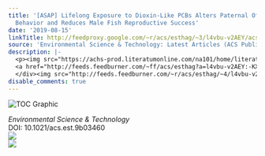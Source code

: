 ```yaml
---
title: '[ASAP] Lifelong Exposure to Dioxin-Like PCBs Alters Paternal Offspring Care
  Behavior and Reduces Male Fish Reproductive Success'
date: '2019-08-15'
linkTitle: http://feedproxy.google.com/~r/acs/esthag/~3/l4vbu-v2AEY/acs.est.9b03460
source: 'Environmental Science & Technology: Latest Articles (ACS Publications)'
description: |-
  <p><img src="https://achs-prod.literatumonline.com/na101/home/literatum/publisher/achs/journals/content/esthag/0/esthag.ahead-of-print/acs.est.9b03460/20190815/images/medium/es9b03460_0007.gif" alt="TOC Graphic"/></p><div><cite>Environmental Science & Technology</cite></div><div>DOI: 10.1021/acs.est.9b03460</div><div class="feedflare">
  <a href="http://feeds.feedburner.com/~ff/acs/esthag?a=l4vbu-v2AEY:-KXZr0vbC7g:yIl2AUoC8zA"><img src="http://feeds.feedburner.com/~ff/acs/esthag?d=yIl2AUoC8zA" border="0"></img></a>
  </div><img src="http://feeds.feedburner.com/~r/acs/esthag/~4/l4vbu-v2AEY" ...
disable_comments: true
---
```

<p><img src="https://achs-prod.literatumonline.com/na101/home/literatum/publisher/achs/journals/content/esthag/0/esthag.ahead-of-print/acs.est.9b03460/20190815/images/medium/es9b03460_0007.gif" alt="TOC Graphic"/></p><div><cite>Environmental Science & Technology</cite></div><div>DOI: 10.1021/acs.est.9b03460</div><div class="feedflare">
<a href="http://feeds.feedburner.com/~ff/acs/esthag?a=l4vbu-v2AEY:-KXZr0vbC7g:yIl2AUoC8zA"><img src="http://feeds.feedburner.com/~ff/acs/esthag?d=yIl2AUoC8zA" border="0"></img></a>
</div><img src="http://feeds.feedburner.com/~r/acs/esthag/~4/l4vbu-v2AEY" ...